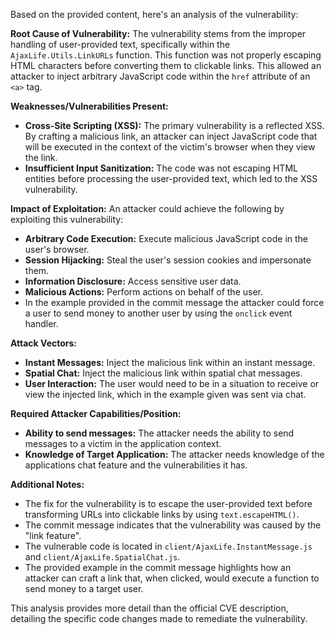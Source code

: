 Based on the provided content, here's an analysis of the vulnerability:

**Root Cause of Vulnerability:**
The vulnerability stems from the improper handling of user-provided text, specifically within the `AjaxLife.Utils.LinkURLs` function. This function was not properly escaping HTML characters before converting them to clickable links. This allowed an attacker to inject arbitrary JavaScript code within the `href` attribute of an `<a>` tag.

**Weaknesses/Vulnerabilities Present:**
- **Cross-Site Scripting (XSS):**  The primary vulnerability is a reflected XSS. By crafting a malicious link, an attacker can inject JavaScript code that will be executed in the context of the victim's browser when they view the link.
- **Insufficient Input Sanitization:** The code was not escaping HTML entities before processing the user-provided text, which led to the XSS vulnerability.

**Impact of Exploitation:**
An attacker could achieve the following by exploiting this vulnerability:
- **Arbitrary Code Execution:**  Execute malicious JavaScript code in the user's browser.
- **Session Hijacking:** Steal the user's session cookies and impersonate them.
- **Information Disclosure:** Access sensitive user data.
- **Malicious Actions:**  Perform actions on behalf of the user.
- In the example provided in the commit message the attacker could force a user to send money to another user by using the `onclick` event handler.

**Attack Vectors:**
- **Instant Messages:** Inject the malicious link within an instant message.
- **Spatial Chat:** Inject the malicious link within spatial chat messages.
- **User Interaction:**  The user would need to be in a situation to receive or view the injected link, which in the example given was sent via chat.

**Required Attacker Capabilities/Position:**
- **Ability to send messages:** The attacker needs the ability to send messages to a victim in the application context.
- **Knowledge of Target Application:** The attacker needs knowledge of the applications chat feature and the vulnerabilities it has.

**Additional Notes:**

- The fix for the vulnerability is to escape the user-provided text before transforming URLs into clickable links by using `text.escapeHTML()`.
- The commit message indicates that the vulnerability was caused by the "link feature".
- The vulnerable code is located in `client/AjaxLife.InstantMessage.js` and `client/AjaxLife.SpatialChat.js`.
- The provided example in the commit message highlights how an attacker can craft a link that, when clicked, would execute a function to send money to a target user.

This analysis provides more detail than the official CVE description, detailing the specific code changes made to remediate the vulnerability.